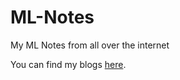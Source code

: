 # ML-Notes
My ML Notes from all over the internet

You can find my blogs <a href="https://highonbugs.hashnode.dev/">here</a>.